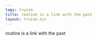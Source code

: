 ```yaml
---
tags: truism
title: routine is a link with the past
layout: truism.ejs
---
```


routine is a link with the past